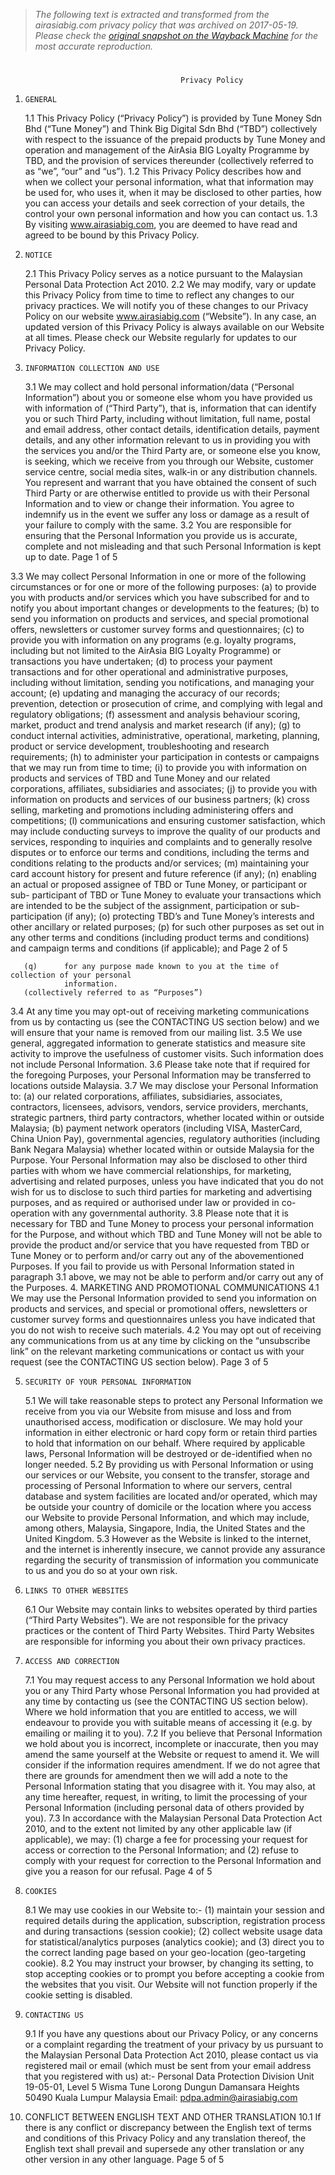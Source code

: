 > *The following text is extracted and transformed from the airasiabig.com privacy policy that was archived on 2017-05-19. Please check the [original snapshot on the Wayback Machine](https://web.archive.org/web/20170519053229id_/http%3A//www.airasiabig.com/global/en/assets/pdf/privacypolicy.pdf) for the most accurate reproduction.*

# 

                                          Privacy Policy
1.     GENERAL
   1.1   This Privacy Policy (“Privacy Policy”) is provided by Tune Money Sdn Bhd (“Tune Money”) and
         Think Big Digital Sdn Bhd (“TBD”) collectively with respect to the issuance of the prepaid
         products by Tune Money and operation and management of the AirAsia BIG Loyalty
         Programme by TBD, and the provision of services thereunder (collectively referred to as “we”,
         “our” and “us”).
   1.2   This Privacy Policy describes how and when we collect your personal information, what that
         information may be used for, who uses it, when it may be disclosed to other parties, how you
         can access your details and seek correction of your details, the control your own personal
         information and how you can contact us.
   1.3   By visiting www.airasiabig.com, you are deemed to have read and agreed to be bound by this
         Privacy Policy.
2.     NOTICE
   2.1   This Privacy Policy serves as a notice pursuant to the Malaysian Personal Data Protection Act
         2010.
   2.2   We may modify, vary or update this Privacy Policy from time to time to reflect any changes to
         our privacy practices. We will notify you of these changes to our Privacy Policy on our website
         www.airasiabig.com (“Website”). In any case, an updated version of this Privacy Policy is
         always available on our Website at all times. Please check our Website regularly for updates
         to our Privacy Policy.
3.     INFORMATION COLLECTION AND USE
   3.1   We may collect and hold personal information/data (“Personal Information”) about you or
         someone else whom you have provided us with information of (“Third Party”), that is,
         information that can identify you or such Third Party, including without limitation, full name,
         postal and email address, other contact details, identification details, payment details, and
         any other information relevant to us in providing you with the services you and/or the Third
         Party are, or someone else you know, is seeking, which we receive from you through our
         Website, customer service centre, social media sites, walk-in or any distribution channels. You
         represent and warrant that you have obtained the consent of such Third Party or are
         otherwise entitled to provide us with their Personal Information and to view or change their
         information. You agree to indemnify us in the event we suffer any loss or damage as a result
         of your failure to comply with the same.
   3.2   You are responsible for ensuring that the Personal Information you provide us is accurate,
         complete and not misleading and that such Personal Information is kept up to date.
                                                                                               Page 1 of 5


3.3    We may collect Personal Information in one or more of the following circumstances or for one
       or more of the following purposes:
    (a)     to provide you with products and/or services which you have subscribed for and to
            notify you about important changes or developments to the features;
    (b)     to send you information on products and services, and special promotional offers,
            newsletters or customer survey forms and questionnaires;
    (c)     to provide you with information on any programs (e.g. loyalty programs, including but
            not limited to the AirAsia BIG Loyalty Programme) or transactions you have undertaken;
    (d)     to process your payment transactions and for other operational and administrative
            purposes, including without limitation, sending you notifications, and managing your
            account;
    (e)     updating and managing the accuracy of our records; prevention, detection or
            prosecution of crime, and complying with legal and regulatory obligations;
    (f)     assessment and analysis behaviour scoring, market, product and trend analysis and
            market research (if any);
    (g)     to conduct internal activities, administrative, operational, marketing, planning, product
            or service development, troubleshooting and research requirements;
    (h)     to administer your participation in contests or campaigns that we may run from time to
            time;
    (i)     to provide you with information on products and services of TBD and Tune Money and
            our related corporations, affiliates, subsidiaries and associates;
    (j)     to provide you with information on products and services of our business partners;
    (k)     cross selling, marketing and promotions including administering offers and
            competitions;
    (l)     communications and ensuring customer satisfaction, which may include conducting
            surveys to improve the quality of our products and services, responding to inquiries and
            complaints and to generally resolve disputes or to enforce our terms and conditions,
            including the terms and conditions relating to the products and/or services;
    (m)     maintaining your card account history for present and future reference (if any);
    (n)     enabling an actual or proposed assignee of TBD or Tune Money, or participant or sub-
            participant of TBD or Tune Money to evaluate your transactions which are intended to
            be the subject of the assignment, participation or sub-participation (if any);
    (o)     protecting TBD’s and Tune Money’s interests and other ancillary or related purposes;
    (p)     for such other purposes as set out in any other terms and conditions (including product
            terms and conditions) and campaign terms and conditions (if applicable); and
                                                                                            Page 2 of 5


       (q)      for any purpose made known to you at the time of collection of your personal
                information.
       (collectively referred to as “Purposes”)
   3.4   At any time you may opt-out of receiving marketing communications from us by contacting us
         (see the CONTACTING US section below) and we will ensure that your name is removed from
         our mailing list.
   3.5   We use general, aggregated information to generate statistics and measure site activity to
         improve the usefulness of customer visits. Such information does not include Personal
         Information.
   3.6   Please take note that if required for the foregoing Purposes, your Personal Information may
         be transferred to locations outside Malaysia.
   3.7   We may disclose your Personal Information to:
       (a)      our related corporations, affiliates, subsidiaries, associates, contractors, licensees,
                advisors, vendors, service providers, merchants, strategic partners, third party
                contractors, whether located within or outside Malaysia;
       (b)      payment network operators (including VISA, MasterCard, China Union Pay),
                governmental agencies, regulatory authorities (including Bank Negara Malaysia)
                whether located within or outside Malaysia
         for the Purpose.
         Your Personal Information may also be disclosed to other third parties with whom we have
         commercial relationships, for marketing, advertising and related purposes, unless you have
         indicated that you do not wish for us to disclose to such third parties for marketing and
         advertising purposes, and as required or authorised under law or provided in co-operation
         with any governmental authority.
   3.8   Please note that it is necessary for TBD and Tune Money to process your personal information
         for the Purpose, and without which TBD and Tune Money will not be able to provide the
         product and/or service that you have requested from TBD or Tune Money or to perform
         and/or carry out any of the abovementioned Purposes. If you fail to provide us with Personal
         Information stated in paragraph 3.1 above, we may not be able to perform and/or carry out
         any of the Purposes.
4.     MARKETING AND PROMOTIONAL COMMUNICATIONS
   4.1   We may use the Personal Information provided to send you information on products and
         services, and special or promotional offers, newsletters or customer survey forms and
         questionnaires unless you have indicated that you do not wish to receive such materials.
   4.2   You may opt out of receiving any communications from us at any time by clicking on the
         “unsubscribe link” on the relevant marketing communications or contact us with your request
         (see the CONTACTING US section below).
                                                                                              Page 3 of 5


5.     SECURITY OF YOUR PERSONAL INFORMATION
   5.1   We will take reasonable steps to protect any Personal Information we receive from you via
         our Website from misuse and loss and from unauthorised access, modification or disclosure.
         We may hold your information in either electronic or hard copy form or retain third parties to
         hold that information on our behalf. Where required by applicable laws, Personal Information
         will be destroyed or de-identified when no longer needed.
   5.2   By providing us with Personal Information or using our services or our Website, you consent
         to the transfer, storage and processing of Personal Information to where our servers, central
         database and system facilities are located and/or operated, which may be outside your
         country of domicile or the location where you access our Website to provide Personal
         Information, and which may include, among others, Malaysia, Singapore, India, the United
         States and the United Kingdom.
   5.3   However as the Website is linked to the internet, and the internet is inherently insecure, we
         cannot provide any assurance regarding the security of transmission of information you
         communicate to us and you do so at your own risk.
6.     LINKS TO OTHER WEBSITES
   6.1   Our Website may contain links to websites operated by third parties (“Third Party Websites”).
         We are not responsible for the privacy practices or the content of Third Party Websites. Third
         Party Websites are responsible for informing you about their own privacy practices.
7.     ACCESS AND CORRECTION
   7.1   You may request access to any Personal Information we hold about you or any Third Party
         whose Personal Information you had provided at any time by contacting us (see the
         CONTACTING US section below). Where we hold information that you are entitled to access,
         we will endeavour to provide you with suitable means of accessing it (e.g. by emailing or
         mailing it to you).
   7.2   If you believe that Personal Information we hold about you is incorrect, incomplete or
         inaccurate, then you may amend the same yourself at the Website or request to amend it. We
         will consider if the information requires amendment. If we do not agree that there are grounds
         for amendment then we will add a note to the Personal Information stating that you disagree
         with it. You may also, at any time hereafter, request, in writing, to limit the processing of your
         Personal Information (including personal data of others provided by you).
   7.3   In accordance with the Malaysian Personal Data Protection Act 2010, and to the extent not
         limited by any other applicable law (if applicable), we may:
       (1)      charge a fee for processing your request for access or correction to the Personal
                Information; and
       (2)      refuse to comply with your request for correction to the Personal Information and give
                you a reason for our refusal.
                                                                                                  Page 4 of 5


8.     COOKIES
   8.1    We may use cookies in our Website to:-
       (1)      maintain your session and required details during the application, subscription,
                registration process and during transactions (session cookie);
       (2)      collect website usage data for statistical/analytics purposes (analytics cookie); and
       (3)      direct you to the correct landing page based on your geo-location (geo-targeting
                cookie).
   8.2    You may instruct your browser, by changing its setting, to stop accepting cookies or to prompt
          you before accepting a cookie from the websites that you visit. Our Website will not function
          properly if the cookie setting is disabled.
9.     CONTACTING US
   9.1    If you have any questions about our Privacy Policy, or any concerns or a complaint regarding
          the treatment of your privacy by us pursuant to the Malaysian Personal Data Protection Act
          2010, please contact us via registered mail or email (which must be sent from your email
          address that you registered with us) at:-
       Personal Data Protection Division
       Unit 19-05-01, Level 5
       Wisma Tune
       Lorong Dungun
       Damansara Heights
       50490 Kuala Lumpur
       Malaysia
       Email: pdpa.admin@airasiabig.com
10.    CONFLICT BETWEEN ENGLISH TEXT AND OTHER TRANSLATION
10.1   If there is any conflict or discrepancy between the English text of terms and conditions of this
       Privacy Policy and any translation thereof, the English text shall prevail and supersede any
       other translation or any other version in any other language.
                                                                                                 Page 5 of 5
